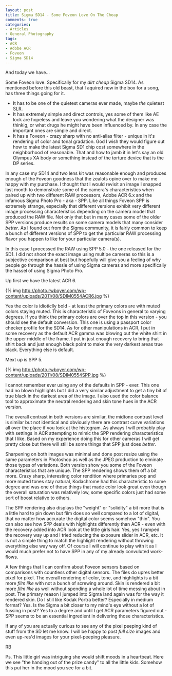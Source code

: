 ```yaml
---
layout: post
title: Sigma SD14 - Some Foveon Love On The Cheap
comments: true
categories:
- Articles
- General Photography
tags:
- ACR
- Adobe ACR
- Foveon
- Sigma SD14
---
```

And today we have...

Some Foveon love. Specifically for my <em>dirt cheap</em> Sigma SD14. As mentioned before this old beast, that I aquired new in the box for a song, has three things going for it.
<ul>
	<li>It has to be one of the quietest cameras ever made, maybe <em>the</em> quietest SLR.</li>
	<li>It has extremely simple and direct controls, yes some of them like AE lock are hopeless and leave you wondering what the designer was thinkig, or what drugs he might have been influenced by. In any case the important ones are simple and direct.</li>
	<li>It has a Foveon - crazy sharp with no anti-alias filter - unique in it's rendering of color and tonal gradation. God I wish they would figure out how to make the latest Sigma SD1 chip cost somewhere in the neighborhood of reasonable. That and how to jamb it in let's say an old Olympus XA body or something instead of the torture device that is the DP series.</li>
</ul>
In any case my SD14 and two lens kit was reasonable enough and produces enough of the Foveon goodness that the zealots opine over to make me happy with my purchase. I thought that I would revisit an image I snapped last month to demonstrate some of the camera's characteristics when paired up with two different RAW processors, Adobe ACR 6.x and the infamous Sigma Photo Pro - aka - SPP. Like all things Foveon SPP is extremely strange, especially that different versions exhibit very different image processing characteristics depending on the camera model that produced the RAW file. Not only that but in many cases some of the older SPP versions produce results on some camera models that many consider <em>better</em>. As I found out from the Sigma community, it is fairly common to keep a bunch of different versions of SPP to get the particular RAW processing flavor you happen to like for your particular camera(s).

In this case I processed the RAW using SPP 5.0 - the one released for the SD1. I did not shoot the exact image using multipe cameras so this is a subjective comparison at best but hopefully will give you a feeling of why people go through the hassle of using Sigma cameras and more specifically the hassel of using Sigma Photo Pro.

Up first we have the latest ACR 6.

{% img http://photo.rwboyer.com/wp-content/uploads/2011/08/SDIM0554ACR6.jpg %}

Yes the color is idioticlly bold - at least the primary colors are with muted colors staying muted. This is characteristic of Foveons in general to varying degrees. If you think the primary colors are over the top in this version - you should see the default conversion. This one is using a passport color checker profile for the SD14. As for other manipulations in ACR, I put in some recovery as the default ACR gamma was blowing out the white shirt in the upper middle of the frame. I put in just enough recovery to bring that shirt back and just enough black point to make the very darkest areas true black. Everything else is default.

Mext up is SPP 5.

{% img http://photo.rwboyer.com/wp-content/uploads/2011/08/SDIM0554SPP.jpg %}

I cannot remember ever using any of the defaults in SPP - ever. This one had no blown highlights but I did a very similar adjustment to get a tiny bit of true black in the darkest area of the image. I also used the color balance tool to approximate the neutral rendering and skin tone hues in the ACR version.

The overall contrast in both versions are similar, the midtone contrast level is similar but not identical and obviously there are contrast curve variations all over the place if you look at the histogram. As always I will probably play with settings in ACR attempting to mimic the SPP rendering characteristics that I like. Based on my experience doing this for other cameras I will get pretty close but there will still be some things that SPP just does <em>better</em>.

Sharpening on both images was minimal and done post resize using the same parameters in Photoshop as well as the JPEG production to elminate those types of variations. Both version show you some of the Foveon characteristics that are unique. The SPP rendering shows them off a bit more. Crazy sharp, interesting color rendition where primaries pop and more muted tones stay natural, Kodachrome had this characteristic to some degree and was one of those things that made color look great even though the overall saturation was relatively low, some specific colors just had some sort of boost relative to others.

The SPP rendering also displays the "weight" or "solidity" a bit more that is a little hard to pin down but film does so well compared to a lot of digital, that no matter how accurate the digital color seems somehow "thin". You can also see how SPP deals with highlights differently than ACR - even with the recovery added into ACR look at the little girls hair. Yes, yes I ramped the recovery way up and I tried reducing the exposure slider in ACR, etc. It is not a simple thing to match the highlight rendering without throwing everything else way way off. Of course I will continue to play with it as I would much prefer not to have SPP in any of my already convuluted work-flows.

A few things that I can confirm about Foveon sensors based on comparisons with countless other digital sensors. The files do upres better pixel for pixel. The overall rendering of color, tone, and highlights is a bit more <em>film like</em> with not a bunch of screwing around. Skin is rendered a bit more <em>film like</em> as well without spending a whole lot of time messing about in post. The primary reason I jumped into Sigma land again was for the way it rendered skin. Do I still like Kodak Portra better? Especially in medium format? Yes. Is the Sigma a bit closer to my mind's eye without a lot of fussing in post? Yes to a degree and until I get ACR parameters figured out - SPP seems to be an essential ingredient in delivering those characteristics.

If any of you are actually curious to see any of the pixel peeping kind of stuff from the SD let me know. I will be happy to post <em>full size</em> images and even up-res'd images for your pixel-peeping pleasure.

RB

Ps. This little girl was intriguing she would shift moods in a heartbeat. Here we see "the handing out of the prize candy" to all the little kids. Somehow this put her in the mood you see for a bit.